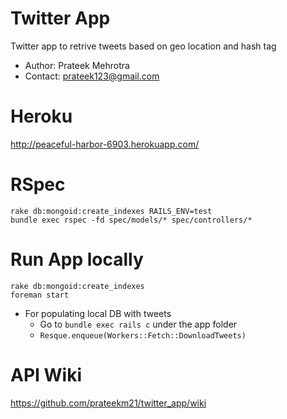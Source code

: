 Twitter App
===========
Twitter app to retrive tweets based on geo location and hash tag

* Author:  Prateek Mehrotra
* Contact: prateek123@gmail.com

Heroku
======
http://peaceful-harbor-6903.herokuapp.com/

RSpec
=====
```
rake db:mongoid:create_indexes RAILS_ENV=test
bundle exec rspec -fd spec/models/* spec/controllers/*
```

Run App locally
===============

```
rake db:mongoid:create_indexes
foreman start
```

  * For populating local DB with tweets
      * Go to `bundle exec rails c` under the app folder
      * `Resque.enqueue(Workers::Fetch::DownloadTweets)`


API Wiki
========
https://github.com/prateekm21/twitter_app/wiki
